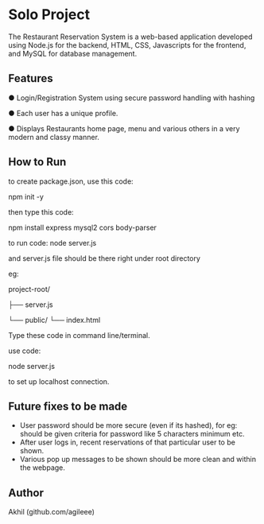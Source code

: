 # Solo Project

The Restaurant Reservation System is a web-based application developed using Node.js for the backend, HTML, CSS, Javascripts for the frontend, and MySQL for database management. 

## Features

 ● Login/Registration System using secure password handling with hashing
 
 ● Each user has a unique profile.
  
 ● Displays Restaurants home page, menu and various others in a very modern and classy manner.

## How to Run

to create package.json, use this code:

npm init -y

then type this code:

npm install express mysql2 cors body-parser

to run code:
node server.js

and server.js file should be there right under root directory

eg:

project-root/

├── server.js

└── public/
    └── index.html

Type these code in command line/terminal.

use code:

node server.js 

to set up localhost connection.

## Future fixes to be made

- User password should be more secure (even if its hashed), for eg: should be given criteria for password like 5 characters minimum etc.
- After user logs in, recent reservations of that particular user to be shown.
- Various pop up messages to be shown should be more clean and within the webpage.

## Author

Akhil 
(github.com/agileee)


